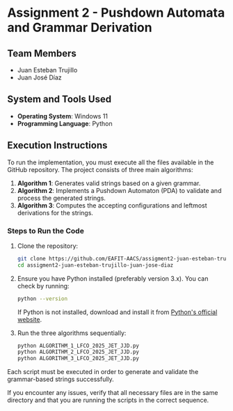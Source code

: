 # Assignment 2 - Pushdown Automata and Grammar Derivation

## Team Members
- Juan Esteban Trujillo
- Juan José Díaz

## System and Tools Used
- **Operating System**: Windows 11
- **Programming Language**: Python

## Execution Instructions
To run the implementation, you must execute all the files available in the GitHub repository. The project consists of three main algorithms:

1. **Algorithm 1**: Generates valid strings based on a given grammar.
2. **Algorithm 2**: Implements a Pushdown Automaton (PDA) to validate and process the generated strings.
3. **Algorithm 3**: Computes the accepting configurations and leftmost derivations for the strings.

### Steps to Run the Code
1. Clone the repository:
   ```sh
   git clone https://github.com/EAFIT-AACS/assigment2-juan-esteban-trujillo-juan-jose-diaz.git
   cd assigment2-juan-esteban-trujillo-juan-jose-diaz
   ```
2. Ensure you have Python installed (preferably version 3.x). You can check by running:
   ```sh
   python --version
   ```
   If Python is not installed, download and install it from [Python's official website](https://www.python.org/downloads/).

3. Run the three algorithms sequentially:
   ```sh
   python ALGORITHM_1_LFCO_2025_JET_JJD.py
   python ALGORITHM_2_LFCO_2025_JET_JJD.py
   python ALGORITHM_3_LFCO_2025_JET_JJD.py
   ```

Each script must be executed in order to generate and validate the grammar-based strings successfully.

If you encounter any issues, verify that all necessary files are in the same directory and that you are running the scripts in the correct sequence.

